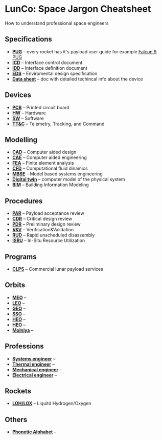 # LunCo: Space Jargon Cheatsheet
How to understand professional space engineers

## Specifications
* **[PUG]()** – every rocket has it's payload user guide for example [Falcon 9 PUG](https://www.mach5lowdown.com/wp-content/uploads/PUG/falcon_9_users_guide_rev_2.0-1.pdf)
* **[ICD]()** – Interface control document
* **[IDD]()** – Interface definition document
* **[EDS]()** – Enviromental design specification
* **[Data sheet]()** – doc with detailed techincal info about the device

## Devices
* **[PCB]()** – Printed circuit board 
* **[HW]()** – Hardware
* **[SW]()** – Software
* **[TT&C]()** – Telemetry, Tracking, and Command

## Modelling
* **[CAD]()** – Computer aided design
* **[CAE]()** – Computer aided engineering
* **[FEA]()** – Finite element analysis
* **[CFD]()** – Computational fluid dinamics
* **[MBSE]()** – Model based systems engineering
* **[Digital twin]()** – computer model of the physical system
* **[BIM]()** – Building Information Modeling
  
## Procedures
* **[PAR]()** – Payload acceptance review
* **[CDR]()** – Critical design review
* **[PDR]()** – Preliminary design review
* **[V&V]()** – Verification&Validation
* **[RUD]()** – Rapid unscheduled disassembly
* **[ISRU]()** – In-Situ Resource Utilization

## Programs
* **[CLPS]()** – Commercial lunar payload services

## Orbits
* **[MEO]()** – 
* **[LEO]()** – 
* **[GEO]()** – 
* **[SSO]()** – 
* **[HEO]()** – 
* **[HEO]()** – 
* **[Molniya]()** –   
  
## Professions
* **[Systems engineer]()** –   
* **[Thermal engineer]()** –   
* **[Mechanical engineer]()** –   
* **[Electrical engineer]()** –    

## Rockets
* **[LOH/LOX]()** – Liquitd Hydrogen/Oxygen
  
## Others
* **[Phonetic Alphabet](https://en.wikipedia.org/wiki/International_Phonetic_Alphabet)** – 